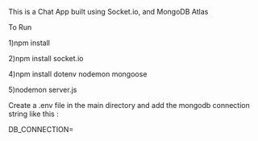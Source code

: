 This is a Chat App built using Socket.io, and MongoDB Atlas

To Run

1)npm install

2)npm install socket.io

4)npm install dotenv nodemon mongoose 

5)nodemon server.js

Create a .env file in the main directory and add the mongodb connection string like this :

DB_CONNECTION=<your connection string>

